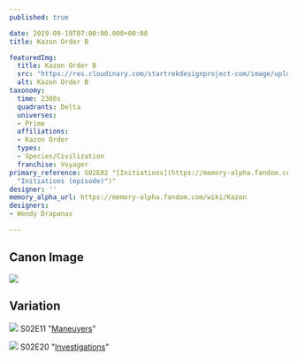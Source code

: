 ```yaml
---
published: true

date: 2019-09-19T07:00:00.000+00:00
title: Kazon Order B

featuredImg:
  title: Kazon Order B
  src: "https://res.cloudinary.com/startrekdesignproject-com/image/upload/v1568921110/KazonB.png"
  alt: Kazon Order B
taxonomy:
  time: 2300s
  quadrants: Delta
  universes:
  - Prime
  affiliations:
  - Kazon Order
  types:
  - Species/Civilization
  franchise: Voyager
primary_reference: S02E02 "[Initiations](https://memory-alpha.fandom.com/wiki/Initiations
  "Initiations (episode)")"
designer: ''
memory_alpha_url: https://memory-alpha.fandom.com/wiki/Kazon
designers:
- Wendy Drapanas

---
```

## Canon Image

![](https://res.cloudinary.com/startrekdesignproject-com/image/upload/v1568921524/KazonB-Initiations1.jpg)

## Variation


![](https://res.cloudinary.com/startrekdesignproject-com/image/upload/v1568921524/KazonB-Maneuvers1.jpg) S02E11 "[Maneuvers](https://memory-alpha.fandom.com/wiki/Maneuvers "Maneuvers (episode)")" 


![](https://res.cloudinary.com/startrekdesignproject-com/image/upload/v1568921524/KazonB-Investigations1.jpg)
S02E20 "[Investigations](https://memory-alpha.fandom.com/wiki/Investigations "Investigations (episode)")"
